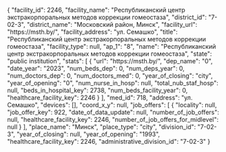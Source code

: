 {
    "facility_id": 2246,
    "facility_name": "Республиканский центр экстракорпоральных методов коррекции гомеостаза",
    "district_id": "7-02-3",
    "district_name": "Московский район, Минск",
    "facility_url": "https:\/\/msth.by\/",
    "facility_address": "ул. Семашко",
    "title": "Республиканский центр экстракорпоральных методов коррекции гомеостаза",
    "facility_type": null,
    "ap_1": "8",
    "name": "Республиканский центр экстракорпоральных методов коррекции гомеостаза",
    "state": "public institution",
    "stats": [
        {
            "url": "https:\/\/msth.by\/",
            "dep_name": "0",
            "date_year": "2023",
            "num_beds_dep": 0,
            "num_deps_year": 0,
            "num_doctors_dep": 0,
            "num_doctors_med": 0,
            "year_of_closing": "city",
            "year_of_opening": "0",
            "num_nurse_in_hosp": null,
            "total_nub_staf_hosp": null,
            "beds_in_hospital_key": 2738,
            "num_beds_facility_year": 0,
            "healthcare_facility_key": 2246
        }
    ],
    "med_id": 718,
    "address": "ул. Семашко",
    "devices": [],
    "coord_x_y": null,
    "job_offers": [
        {
            "locality": null,
            "job_offer_key": 922,
            "date_of_data_update": null,
            "number_of_job_offers": null,
            "healthcare_facility_key": 2246,
            "number_of_job_offers_for_midlevel": null
        }
    ],
    "place_name": "Минск",
    "place_type": "city",
    "division_id": "7-02-3",
    "year_of_closing": null,
    "year_of_opening": "1993",
    "healthcare_facility_key": 2246,
    "administrative_division_id": "7-02-3"
}